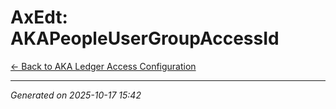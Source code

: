 # AxEdt: AKAPeopleUserGroupAccessId

[← Back to AKA Ledger Access Configuration](../README.md)

---

*Generated on 2025-10-17 15:42*
